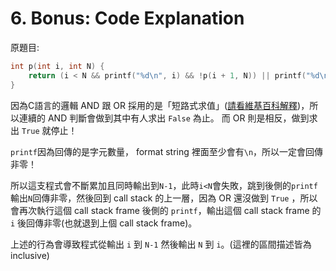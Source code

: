 # 6. Bonus: Code Explanation
原題目:
```cpp
int p(int i, int N) {
    return (i < N && printf("%d\n", i) && !p(i + 1, N)) || printf("%d\n", i);
}
```

因為C語言的邏輯 AND 跟 OR 採用的是「短路式求值」\([請看維基百科解釋](https://en.wikipedia.org/wiki/Short-circuit_evaluation)\)，所以連續的 AND 判斷會做到其中有人求出 `False` 為止。
而 OR 則是相反，做到求出 `True` 就停止！

`printf`因為回傳的是字元數量， format string 裡面至少會有`\n`，所以一定會回傳非零！

所以這支程式會不斷累加且同時輸出到`N-1`，此時`i<N`會失敗，跳到後側的`printf`輸出`N`回傳非零，然後回到 call stack 的上一層，因為 OR 還沒做到 `True` ，所以會再次執行這個 call stack frame 後側的 `printf`，輸出這個 call stack frame 的 `i` 後回傳非零(也就退到上個 call stack frame)。

上述的行為會導致程式從輸出 `i` 到 `N-1` 然後輸出 `N` 到 `i`。(這裡的區間描述皆為inclusive)